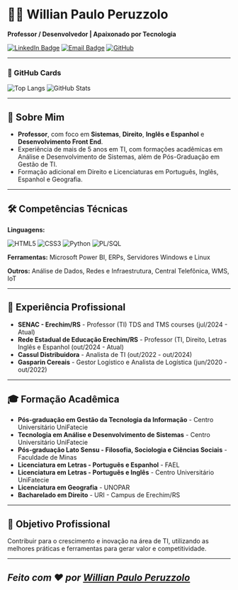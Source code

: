 # 👨‍💻 Willian Paulo Peruzzolo

**Professor / Desenvolvedor | Apaixonado por Tecnologia**

[![LinkedIn Badge](https://img.shields.io/badge/-Willian%20Peruzzolo-blue?style=flat-square&logo=Linkedin&logoColor=white&link=https://www.linkedin.com/in/willianperuzzolo/)](https://www.linkedin.com/in/willianperuzzolo/)
[![Email Badge](https://img.shields.io/badge/-willian.111@hotmail.com-c14438?style=flat-square&logo=Gmail&logoColor=white&link=mailto:willian.111@hotmail.com)](mailto:willian.111@hotmail.com)
[![GitHub](https://img.shields.io/badge/GitHub-100000?style=for-the-badge&logo=github&logoColor=white)](https://github.com/WillianPeruzzolo)

---

### 🌟 GitHub Cards
<p align="center">

![Top Langs](https://github-readme-stats.vercel.app/api/top-langs/?username=WillianPeruzzolo&theme=dark)
![GitHub Stats](https://github-readme-stats.vercel.app/api?username=WillianPeruzzolo&show_icons=true&theme=dark)

</p>

---

## 👋 Sobre Mim
- **Professor**, com foco em **Sistemas**, **Direito**, **Inglês e Espanhol** e **Desenvolvimento Front End**.
- Experiência de mais de 5 anos em TI, com formações acadêmicas em Análise e Desenvolvimento de Sistemas, além de Pós-Graduação em Gestão de TI.
- Formação adicional em Direito e Licenciaturas em Português, Inglês, Espanhol e Geografia.

---

## 🛠️ Competências Técnicas
**Linguagens:**

![HTML5](https://img.shields.io/badge/HTML5-E34F26?style=for-the-badge&logo=html5&logoColor=white)
![CSS3](https://img.shields.io/badge/CSS3-1572B6?style=for-the-badge&logo=css3&logoColor=white)
![Python](https://img.shields.io/badge/python-3670A0?style=for-the-badge&logo=python&logoColor=ffdd54)
![PL/SQL](https://img.shields.io/badge/PL%2FSQL-FFFFFF?style=for-the-badge&logo=oracle&logoColor=FF0000&labelColor=FFFFFF&color=FF0000)

**Ferramentas:** Microsoft Power BI, ERPs, Servidores Windows e Linux

**Outros:** Análise de Dados, Redes e Infraestrutura, Central Telefônica, WMS, IoT

---

## 💼 Experiência Profissional
- **SENAC - Erechim/RS** - Professor (TI) TDS and TMS courses (jul/2024 - Atual)
- **Rede Estadual de Educação Erechim/RS** - Professor (TI, Direito, Letras Inglês e Espanhol (out/2024 - Atual)
- **Cassul Distribuidora** - Analista de TI (out/2022 - out/2024)
- **Gasparin Cereais** - Gestor Logístico e Analista de Logística (jun/2020 - out/2022)

---

## 🎓 Formação Acadêmica
- **Pós-graduação em Gestão da Tecnologia da Informação** - Centro Universitário UniFatecie
- **Tecnologia em Análise e Desenvolvimento de Sistemas** - Centro Universitário UniFatecie
- **Pós-graduação Lato Sensu - Filosofia, Sociologia e Ciências Sociais** - Faculdade de Minas
- **Licenciatura em Letras - Português e Espanhol** - FAEL
- **Licenciatura em Letras - Português e Inglês** - Centro Universitário UniFatecie
- **Licenciatura em Geografia** - UNOPAR
- **Bacharelado em Direito** - URI - Campus de Erechim/RS

---

## 🎯 Objetivo Profissional
Contribuir para o crescimento e inovação na área de TI, utilizando as melhores práticas e ferramentas para gerar valor e competitividade.

---

*Feito com ❤️ por [Willian Paulo Peruzzolo](https://www.linkedin.com/in/willianperuzzolo/)*
---
